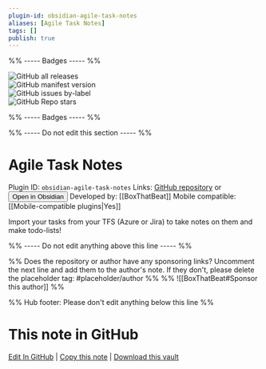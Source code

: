```yaml
---
plugin-id: obsidian-agile-task-notes
aliases: [Agile Task Notes]
tags: []
publish: true
---
```


%% ----- Badges ----- %%

![GitHub all releases](https://img.shields.io/github/downloads/BoxThatBeat/obsidian-agile-task-notes/total?color=573E7A&logo=github&style=for-the-badge)  
![GitHub manifest version](https://img.shields.io/github/manifest-json/v/BoxThatBeat/obsidian-agile-task-notes?color=573E7A&logo=github&style=for-the-badge)  
![GitHub issues by-label](https://img.shields.io/github/issues/BoxThatBeat/obsidian-agile-task-notes/help%20wanted?color=573E7A&logo=github&style=for-the-badge)  
![GitHub Repo stars](https://img.shields.io/github/stars/BoxThatBeat/obsidian-agile-task-notes?color=573E7A&logo=github&style=for-the-badge)

%% ----- Badges ----- %%

%% ----- Do not edit this section ----- %%

# Agile Task Notes

Plugin ID: `obsidian-agile-task-notes`
Links: [GitHub repository](https://github.com/BoxThatBeat/obsidian-agile-task-notes) or [<button id=HH>Open in Obsidian</button>](obsidian://show-plugin?id=obsidian-agile-task-notes)
Developed by: [[BoxThatBeat]]
Mobile compatible: [[Mobile-compatible plugins|Yes]]

Import your tasks from your TFS (Azure or Jira) to take notes on them and make todo-lists!

%% ----- Do not edit anything above this line ----- %%

%% Does the repository or author have any sponsoring links? Uncomment the next line and add them to the author's note. If they don't, please delete the placeholder tag: #placeholder/author %%
%% ![[BoxThatBeat#Sponsor this author]] %%

%% Hub footer: Please don't edit anything below this line %%

# This note in GitHub

<span class="git-footer">[Edit In GitHub](https://github.dev/obsidian-community/obsidian-hub/blob/main/02%20-%20Community%20Expansions/02.05%20All%20Community%20Expansions/Plugins/obsidian-agile-task-notes.md "git-hub-edit-note") | [Copy this note](https://raw.githubusercontent.com/obsidian-community/obsidian-hub/main/02%20-%20Community%20Expansions/02.05%20All%20Community%20Expansions/Plugins/obsidian-agile-task-notes.md "git-hub-copy-note") | [Download this vault](https://github.com/obsidian-community/obsidian-hub/archive/refs/heads/main.zip "git-hub-download-vault") </span>
